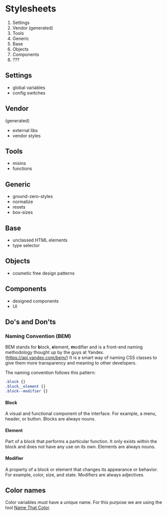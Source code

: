 # Stylesheets

1. Settings
2. Vendor (generated)
3. Tools
4. Generic
5. Base
6. Objects
7. Components
8. ???

## Settings

- global variables
- config switches

## Vendor

(generated)

- external libs
- vendor styles


## Tools

- mixins
- functions

## Generic

- ground-zero-styles
- normalize
- resets
- box-sizes

## Base

- unclassed HTML elements
- type selector

## Objects

- cosmetic free design patterns

## Components

- designed components
- UI

## Do's and Don'ts

### Naming Convention (BEM)
BEM stands for **b**lock, **e**lement, **m**odifier and is a front-end naming methodology thought up by the guys at Yandex. (https://api.yandex.com/bem/)
It is a smart way of naming CSS classes to give them more transparency and meaning to other developers. 

The naming convention follows this pattern:
```css
.block {}
.block__element {}
.block--modifier {}
```

#### Block
A visual and functional component of the interface. For example, a menu, header, or button.
Blocks are always nouns.

#### Element
Part of a block that performs a particular function. It only exists within the block and does not have any use on its own.
Elements are always nouns.

#### Modifier
A property of a block or element that changes its appearance or behavior. For example, color, size, and state.
Modifiers are always adjectives.

## Color names
Color variables must have a unique name. For this purpose we are using the tool [Name That Color](http://chir.ag/projects/name-that-color).
